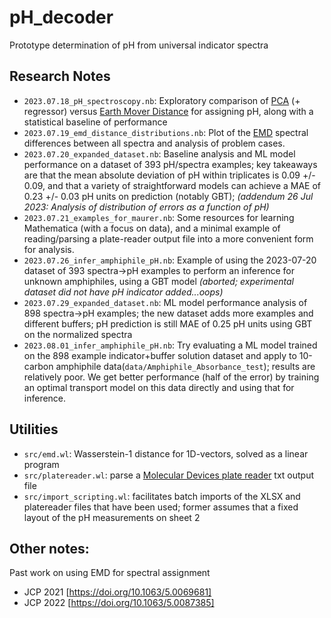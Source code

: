 # pH_decoder
 Prototype determination of pH from universal indicator spectra

## Research Notes
* `2023.07.18_pH_spectroscopy.nb`: Exploratory comparison of [PCA](https://en.wikipedia.org/wiki/Principal_component_analysis) (+ regressor) versus [Earth Mover Distance]((https://en.wikipedia.org/wiki/Earth_mover%27s_distance)) for assigning pH, along with a statistical baseline of performance
* `2023.07.19_emd_distance_distributions.nb`:  Plot of the [EMD](https://en.wikipedia.org/wiki/Earth_mover%27s_distance) spectral differences between all spectra and analysis of problem cases.
* `2023.07.20_expanded_dataset.nb`:  Baseline analysis and ML model performance on a dataset of 393 pH/spectra examples; key takeaways are that the mean absolute deviation of pH within triplicates is 0.09 +/- 0.09, and that a variety of straightforward models can achieve a MAE of 0.23 +/- 0.03 pH units on prediction (notably GBT); *(addendum 26 Jul 2023: Analysis of distribution of errors as a function of pH)*
* `2023.07.21_examples_for_maurer.nb`: Some resources for learning Mathematica (with a focus on data), and a minimal example of reading/parsing a plate-reader output file into a more convenient form for analysis.
* `2023.07.26_infer_amphiphile_pH.nb`: Example of using the 2023-07-20 dataset of 393 spectra->pH examples to perform an inference for unknown amphiphiles, using a GBT model *(aborted; experimental dataset did not have pH indicator added...oops)*
* `2023.07.29_expanded_dataset.nb`: ML model performance analysis of 898 spectra->pH examples;  the new dataset adds more examples and different buffers; pH prediction is still MAE of 0.25 pH units using GBT on the normalized spectra
* `2023.08.01_infer_amphiphile_pH.nb`: Try evaluating a ML model trained on the 898 example indicator+buffer solution dataset and apply to 10-carbon amphiphile data(`data/Amphiphile_Absorbance_test`);  results are relatively poor. We get better performance (half of the error) by training an optimal transport model on this data directly and using that for inference.


## Utilities

* `src/emd.wl`: Wasserstein-1 distance for 1D-vectors, solved as a linear program
* `src/platereader.wl`: parse a [Molecular Devices plate reader](https://www.moleculardevices.com/products/microplate-readers) txt output file
* `src/import_scripting.wl`: facilitates batch imports of the XLSX and platereader files that have been used; former assumes that a fixed layout of the pH measurements on sheet 2

## Other notes:

Past work on using EMD for spectral assignment
* JCP 2021 [https://doi.org/10.1063/5.0069681]
* JCP 2022 [https://doi.org/10.1063/5.0087385]
